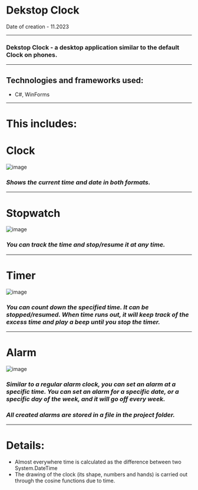 # Dekstop Clock

Date of creation - 11.2023

____

### Dekstop Clock - a desktop application similar to the default Clock on phones. 

____

## Technologies and frameworks used:
- C#, WinForms

____

# This includes: 

# **Clock**

![image](https://github.com/Semachko/DekstopClock/assets/124003664/e4a5ef25-94af-4d3d-b69b-3a0e2cc55a85)

### *Shows the current time and date in both formats.*

____
# **Stopwatch**

![image](https://github.com/Semachko/DekstopClock/assets/124003664/859ed276-2c84-4deb-8d57-7f5da248fe52)

### *You can track the time and stop/resume it at any time.*

____
# **Timer**

![image](https://github.com/Semachko/DekstopClock/assets/124003664/0d4f31c3-247d-4446-8adc-0e2a7386b8cb)

### *You can count down the specified time. It can be stopped/resumed. When time runs out, it will keep track of the excess time and play a beep until you stop the timer.*

____
# **Alarm**

![image](https://github.com/Semachko/DekstopClock/assets/124003664/0dc3534d-287f-4044-ac5c-a5a5f8993167)

### *Similar to a regular alarm clock, you can set an alarm at a specific time. You can set an alarm for a specific date, or a specific day of the week, and it will go off every week.*
### *All created alarms are stored in a file in the project folder.*

___
# **Details:**
- Almost everywhere time is calculated as the difference between two System.DateTime
- The drawing of the clock (its shape, numbers and hands) is carried out through the cosine functions due to time.



